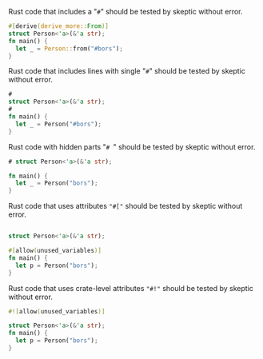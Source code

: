 Rust code that includes a "`#`" should be tested by skeptic without error.

```rust
#[derive(derive_more::From)]
struct Person<'a>(&'a str);
fn main() {
  let _ = Person::from("#bors");
}
```

Rust code that includes lines with single "`#`" should be tested by skeptic without error.

```rust
#
struct Person<'a>(&'a str);
#
fn main() {
  let _ = Person("#bors");
}
```

Rust code with hidden parts "`# `" should be tested by skeptic without error.

```rust
# struct Person<'a>(&'a str);

fn main() {
  let _ = Person("bors");
}
```

Rust code that uses attributes `"#["` should be tested by skeptic without error.

```rust

struct Person<'a>(&'a str);

#[allow(unused_variables)]
fn main() {
  let p = Person("bors");
}
```

Rust code that uses crate-level attributes `"#!"` should be tested by skeptic without error.

```rust
#![allow(unused_variables)]

struct Person<'a>(&'a str);
fn main() {
  let p = Person("bors");
}
```
